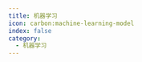 ```yaml
---
title: 机器学习
icon: carbon:machine-learning-model
index: false
category:
  - 机器学习
---
```


<Catalog />
